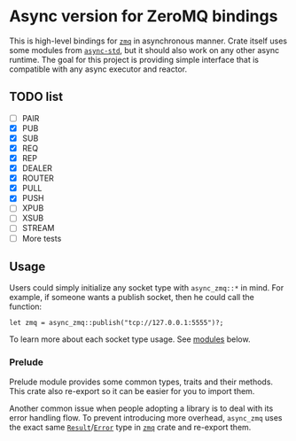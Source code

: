 # Async version for ZeroMQ bindings

This is high-level bindings for [`zmq`] in asynchronous manner. Crate itself uses some modules from
[`async-std`], but it should also work on any other async runtime. The goal for this project
is providing simple interface that is compatible with any async executor and reactor.

## TODO list

- [ ] PAIR
- [x] PUB
- [x] SUB
- [x] REQ
- [x] REP
- [x] DEALER
- [x] ROUTER
- [x] PULL
- [x] PUSH
- [ ] XPUB
- [ ] XSUB
- [ ] STREAM
- [ ] More tests

## Usage

Users could simply initialize any socket type with `async_zmq::*` in mind. For example, if
someone wants a publish socket, then he could call the function:

```
let zmq = async_zmq::publish("tcp://127.0.0.1:5555")?;
```

To learn more about each socket type usage. See [modules](#modules) below.

### Prelude

Prelude module provides some common types, traits and their methods. This crate also re-export
so it can be easier for you to import them.

Another common issue when people adopting a library is to deal with its error handling flow.
To prevent introducing more overhead, `async_zmq` uses the exact same [`Result`]/[`Error`] type
in [`zmq`] crate and re-export them.

[`Result`]: prelude/type.Result.html
[`Error`]: prelude/type.Error.html
[`zmq`]: https://crates.io/crates/zmq
[`async-std`]: https://crates.io/crates/async-std